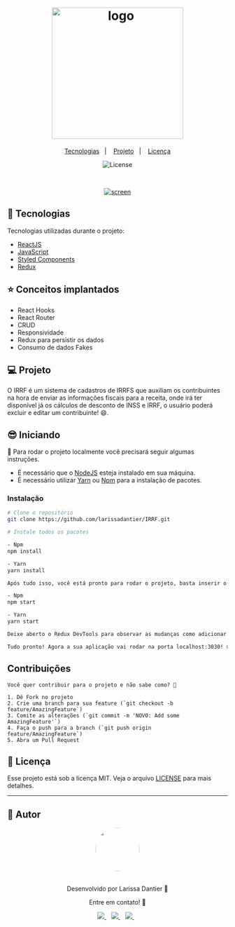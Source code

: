 <h1 align="center">
    <a href="[https://ibb.co/VQyMNKy](https://i.ibb.co/VQyMNKy/seidor-new.png)"><img src="https://i.ibb.co/VQyMNKy/seidor-new.png" alt="logo" border="0" width="300"></a>
</h1>

<p align="center">
  <a href="#-tecnologias">Tecnologias</a>&nbsp;&nbsp;&nbsp;|&nbsp;&nbsp;&nbsp;
  <a href="#-projeto">Projeto</a>&nbsp;&nbsp;&nbsp;|&nbsp;&nbsp;&nbsp;
  <a href="#-licença">Licença</a>
</p>

<p align="center">
  <img  src="https://img.shields.io/static/v1?label=license&message=MIT&color=8257E6&labelColor=121214" alt="License">
</p>

<br>

<p align="center">
  <a href="[https://ibb.co/TRnbMLy](https://i.ibb.co/TRnbMLy/Screen.png)"><img src="https://i.ibb.co/TRnbMLy/Screen.png" alt="screen" border="0"></a>
</p>

## 🚀 Tecnologias

Tecnologias utilizadas durante o projeto:

- [ReactJS](https://pt-br.reactjs.org/)
- [JavaScript](https://www.javascript.com/)
- [Styled Components](https://styled-components.com/)
- [Redux](https://redux.js.org/) 

## ⭐ Conceitos implantados
- React Hooks
- React Router
- CRUD
- Responsividade
- Redux para persistir os dados
- Consumo de dados Fakes

## 💻 Projeto

O IRRF é um sistema de cadastros de IRRFS que auxiliam os contribuintes na hora de enviar as informações fiscais para a receita, onde irá ter disponível já os cálculos de desconto de INSS e IRRF, o usuário poderá excluir e editar um contribuinte! 😄.

## 😎 Iniciando 

📖 Para rodar o projeto localmente você precisará seguir algumas instruções.

- É necessário que o <a href="https://nodejs.org/en/">NodeJS</a> esteja instalado em sua máquina.
- É necessário utilizar <a href="https://classic.yarnpkg.com/en/">Yarn</a> ou <a href="https://www.npmjs.com/">Npm</a> para a instalação de pacotes.

### Instalação
```bash
# Clone o repositório
git clone https://github.com/larissadantier/IRRF.git

# Instale todos os pacotes

- Npm
npm install

- Yarn
yarn install

Após tudo isso, você está pronto para rodar o projeto, basta inserir o comando:

- Npm
npm start

- Yarn
yarn start

Deixe aberto o Redux DevTools para observar as mudanças como adicionar ou editar contribuinte!

Tudo pronto! Agora a sua aplicação vai rodar na porta localhost:3030! 😄


```


## Contribuições
```
Você quer contribuir para o projeto e não sabe como? 💜

1. Dê Fork no projeto
2. Crie uma branch para sua feature (`git checkout -b feature/AmazingFeature`)
3. Comite as alterações (`git commit -m 'NOVO: Add some AmazingFeature'`)
4. Faça o push para a branch (`git push origin feature/AmazingFeature`)
5. Abra um Pull Request
```
## 📝 Licença

Esse projeto está sob a licença MIT. Veja o arquivo [LICENSE](LICENSE) para mais detalhes.

---

## 👀 Autor
<div align="center">
  <a href="https://app.rocketseat.com.br/me/larissadantier">
   <img align="center" style="border-radius: 100%;" src="https://avatars3.githubusercontent.com/u/61429963?s=400&u=0182f2fa598437842398e2f08f5dc6622df0b432&v=4" width="100px;" alt=""/>
  </a>
</div>
<br/>
<p align="center">Desenvolvido por Larissa Dantier 🚀 </p> 
<p align="center">Entre em contato! 👏 </p>
<div align="center">
<a href="https://www.linkedin.com/in/larissadantier/" target="_blank">
    <img src="https://img.shields.io/badge/linkedin-%230077B5.svg?&style=for-the-badge&logo=linkedin&logoColor=white" />
  </a>&nbsp;&nbsp;
 <a href="https://www.instagram.com/larissa.dantier/" target="_blank">
    <img src="https://img.shields.io/badge/instagram-%23E4405F.svg?&style=for-the-badge&logo=instagram&logoColor=white" />        
  </a>&nbsp;&nbsp;
 <a href="mailto:larissa_dantier@hotmail.com">
    <img src="https://img.shields.io/badge/Microsoft_Outlook-0078D4?style=for-the-badge&logo=microsoft-outlook&logoColor=white" />        
  </a>&nbsp;&nbsp; 
</div>
    

